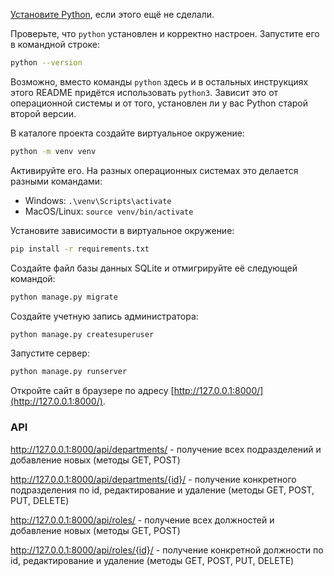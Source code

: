 [Установите Python](https://www.python.org/), если этого ещё не сделали.

Проверьте, что `python` установлен и корректно настроен. Запустите его в командной строке:
```sh
python --version
```

Возможно, вместо команды `python` здесь и в остальных инструкциях этого README придётся использовать `python3`. Зависит это от операционной системы и от того, установлен ли у вас Python старой второй версии.

В каталоге проекта создайте виртуальное окружение:
```sh
python -m venv venv
```
Активируйте его. На разных операционных системах это делается разными командами:

- Windows: `.\venv\Scripts\activate`
- MacOS/Linux: `source venv/bin/activate`


Установите зависимости в виртуальное окружение:
```sh
pip install -r requirements.txt
```

Создайте файл базы данных SQLite и отмигрируйте её следующей командой:
```sh
python manage.py migrate
```

Создайте учетную запись администратора:
```sh
python manage.py createsuperuser
```

Запустите сервер:
```sh
python manage.py runserver
```

Откройте сайт в браузере по адресу [http://127.0.0.1:8000/](http://127.0.0.1:8000/).


### API 
http://127.0.0.1:8000/api/departments/ - получение всех подразделений и добавление новых (методы GET, POST)

http://127.0.0.1:8000/api/departments/{id}/ - получение конкретного подразделения по id, редактирование и удаление (методы GET, POST, PUT, DELETE)

http://127.0.0.1:8000/api/roles/ - получение всех должностей и добавление новых (методы GET, POST)

http://127.0.0.1:8000/api/roles/{id}/ - получение конкретной должности по id, редактирование и удаление  (методы GET, POST, PUT, DELETE)